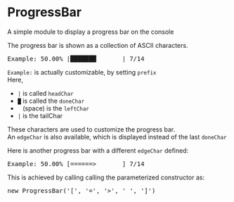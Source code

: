 # ProgressBar
A simple module to display a progress bar on the console

The progress bar is shown as a collection of ASCII characters.
<pre>
Example: 50.00% |███████       | 7/14
</pre>
`Example:` is actually customizable, by setting `prefix`  
Here,
* `|` is called `headChar`
* `█` is called the `doneChar`
* ` ` (space) is the `leftChar`
* `|` is the tailChar

These characters are used to customize the progress bar.  
An `edgeChar` is also available, which is displayed instead of the last `doneChar`

Here is another progress bar with a different `edgeChar` defined:
<pre>
Example: 50.00% [======>       ] 7/14
</pre>
This is achieved by calling calling the parameterized constructor as:
<pre>
new ProgressBar('[', '=', '>', ' ', ']')
</pre>